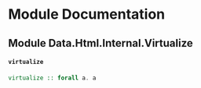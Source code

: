 # Module Documentation

## Module Data.Html.Internal.Virtualize

#### `virtualize`

``` purescript
virtualize :: forall a. a
```




